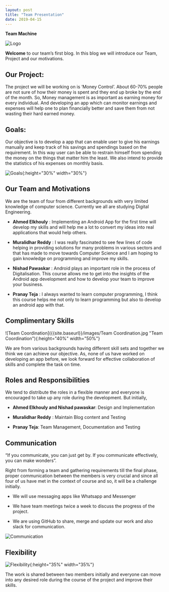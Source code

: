 ```yaml
---
layout: post
title: "Team Presentation"
date: 2019-04-15
---
```


**Team Machine**

![Logo]({{site.baseurl}}/images/Logo.jpg "Team Logo")


**Welcome** to our team’s first blog. In this blog we will introduce our Team, Project and our motivations.


## Our Project:

The project we will be working on is ‘Money Control’. About 60-70% people are not sure of how their money is spent and they end up broke by the end of the month. So, Money management is as important as earning money for every individual. And developing an app which can monitor earnings and expenses will help one to plan financially better and save them from not wasting their hard earned money.

## Goals:

Our objective is to develop a app that can enable user to give his earnings manually and keep track of his savings and spendings based on the requirement. In this way user can be able to restrain himself from spending the money on the things that matter him the least. We also intend to provide the statistics of his expenses on monthly basis.

![Goals]({{site.baseurl}}/images/Goals.jpg "Goals"){:height="30%" width="30%"}

## Our Team and Motivations

We are the team of four from different backgrounds with very limited knowledge of computer science. Currently we all are studying Digital Engineering.

* **Ahmed Elkhouly** : Implementing an Android App for the first time will develop my skills and will help me a lot to convert my ideas into real applications that would help others.

* **Muralidhar Reddy** : I was really fascinated to see few lines of code helping in providing solutions for many problems in various sectors and that has made to move towards Computer Science and I am hoping to gain knowledge on programming and improve my skills.

* **Nishad Pawaskar** : Android plays an important role in the process of Digitalisation. This course allows me to get into the insights of the Android app development and how to develop your team to improve your business.

* **Pranay Teja** : I always wanted to learn computer programming, I think this course helps me not only to learn programming but also to develop an android app with that.

## Complimentary Skills

![Team Coordination]({{site.baseurl}}/images/Team Coordination.jpg "Team Coordination"){:height="40%" width="50%"}

We are from various backgrounds having different skill sets and together we think we can achieve our objective. As, none of us have worked on developing an app before, we 	look forward for effective collaboration of skills and complete the task on time.

## Roles and Responsibilities

We tend to distribute the roles in a flexible manner and everyone is encouraged to take up any role during the development. But initially,

* **Ahmed Elkhouly and Nishad pawaskar**:  Design and Implementation 

* **Muralidhar Reddy** : Maintain Blog content and Testing

* **Pranay Teja**: Team Management, Documentation and Testing

## Communication

“If you communicate, you can just get by. If you communicate effectively, you can make wonders”.

Right from forming a team and gathering requirements till the final phase, proper communication between the members is very crucial and since all four of us have met in the context of course and so, it will be a challenge initially. 

* We will use messaging apps like Whatsapp and Messenger

* We have team meetings twice a week to discuss the progress of the project.

* We are using GitHub to share, merge and update our work and also slack for communication. 

![Communication]({{site.baseurl}}/images/Communication.jpg "Communication")

## Flexibility

![Flexibility]({{site.baseurl}}/images/Flexibility.jpg "Flexibility"){:height="35%" width="35%"}

The work is shared between two members initially and everyone can move into any desired role during the course of the project and improve their skills.  


